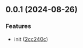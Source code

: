 ## 0.0.1 (2024-08-26)


### Features

* init ([2cc240c](https://github.com/PengBoUESTC/vite-plugin-envtype-patch/commit/2cc240c4d0144b613f820f82223f6d73574395a3))



